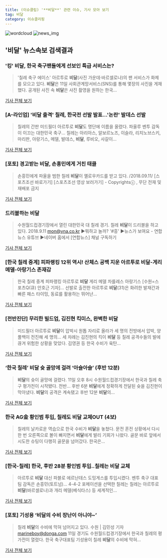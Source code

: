 ```yaml
---
title: (이슈클립) '**비달**' 관련 이슈, 기사 모아 보기
tag: 비달
category: 이슈클리핑
---
```

![wordcloud](https://s3.ap-northeast-2.amazonaws.com/lyrics101-wordcloud/2018-09-11-1536670218.png)
![news_img](https://user-images.githubusercontent.com/42597476/44507050-1206f400-a6e4-11e8-8d98-7ffbfebb353f.png)
## **'**비달**'** 뉴스속보 검색결과
### '킹' **비달**, 한국 축구팬들에게 선보인 특급 서비스는?

>  '칠레 축구 에이스' 아르투로 **비달**(사진 가운데·바르셀로나)의 팬 서비스가 화제를 모으고 있다. **비달**은 11일 사회관계망서비스(SNS)를 통해 몇장의 사진을 게재했다. 공개된 사진 속 **비달**은 사진 촬영을 원하는 한국...

<a href="http://www.segye.com/content/html/2018/09/11/20180911006765.html?OutUrl=naver" target="_blank">기사 전체 보기</a>

### [A-라인업] '**비달** 출격' 칠레, 한국전 선발 발표...'논란' 발데스 선발

>칠레의 간판 미드필더 아르투로 **비달**도 명단에 이름을 올렸다. 파울루 벤투 감독이 이끄는 대한민국 축구... 칠레는 아리아스, 알보르노즈, 이슬라, 리치노브스키, 마리판, 아랑기스, 메델, 발데스, **비달**, 루비오, 사갈이...

<a href="http://www.interfootball.co.kr/news/articleView.html?idxno=239857" target="_blank">기사 전체 보기</a>

### [포토] 경고받는 **비달**, 손흥민에게 거친 태클

>손흥민에게 파울을 범한 칠레 **비달**이 옐로우카드를 받고 있다. /2018.09.11/ [스포츠조선 바로가기] [스포츠조선 영상 보러가기] - Copyrightsⓒ , 무단 전재 및 재배포 금지

<a href="http://sports.chosun.com/news/ntype.htm?id=201809110100096170007425&servicedate=20180911" target="_blank">기사 전체 보기</a>

### 드리블하는 **비달**

>수원월드컵경기장에서 열린 대한민국 대 칠레 경기. 칠레 **비달**이 드리블을 하고 있다. 2018.9.11 mon@yna.co.kr ▶뭐하고 놀까? '#흥' ▶뉴스가 보여요 - 연합뉴스 유튜브 ▶네이버 홈에서 [연합뉴스] 채널 구독하기

<a href="http://app.yonhapnews.co.kr/YNA/Basic/SNS/r.aspx?c=PYH20180911236200013&did=1196m" target="_blank">기사 전체 보기</a>

### [한국 칠레 중계] 피파랭킹 12위 역시! 산체스 공백 지운 아르투로 **비달**-게리 메델-아랑기스 존재감

>한국 칠레 중계 피파랭킹 아르투로 **비달** 게리 메델 차를레스 아랑기스 [수원=스포츠Q(큐) 안호근 기자]... 선발로 출전한 아르투로 **비달**(31)은 화려한 발재간과 빠른 패스 타이밍, 동료를 활용하는 뛰어난...

<a href="http://www.sportsq.co.kr/news/articleView.html?idxno=302423" target="_blank">기사 전체 보기</a>

### [전반진단] 무리한 빌드업, 김진현 킥미스, 완벽한 **비달**

>미드필더 아르투로 **비달**이 압박시 원톱 자리로 올라가 세 명의 전방에서 압박, 양 풀백이 전진해 세 명의... 세 차례는 김진현의 킥이 **비달** 등 칠레 공격수들의 발에 끊겨 위험한 상황을 맞았다. 김영권 등 한국 수비가 육탄...

<a href="http://www.spotvnews.co.kr/?mod=news&act=articleView&idxno=236122" target="_blank">기사 전체 보기</a>

### ‘한국 칠레’ **비달** 슛 골망에 걸려 ‘아슬아슬’ (후반 12분)

>**비달**의 슛이 골망에 걸렸다. 11일 오후 8시 수원월드컵경기장에서 한국과 칠레 축구 평가전이 시작됐다. 전반... 후반 6분 **비달**에게 정확하게 전달된 슛을 김진현이 막아냈다. **비달**의 공격은 계속됐고 후반 12분 **비달**의...

<a href="http://www.kookje.co.kr/news2011/asp/newsbody.asp?code=0600&key=20180911.99099004690" target="_blank">기사 전체 보기</a>

### 한국 AG金 황인범 투입, 칠레도 **비달** 교체OUT (4보)

>칠레의 날카로운 역습으로 한국 수비가 **비달**을 놓쳤다. 문전 혼전 상황에서 다시 한 번 오른쪽으로 볼이 빠지면서 **비달**에게 발리 기회가 나왔다. 골문 바로 앞에서 시도한 슈팅이 다행히 골문을 넘어갔다. 한국은...

<a href="http://www.newsen.com/news_view.php?uid=201809111948190632" target="_blank">기사 전체 보기</a>

### [한국-칠레] 한국, 후반 28분 황인범 투입..칠레는 **비달** 교체

>아르투로 **비달** 대신 파블로 에르난데스 도밍게스를 투입시켰다. 벤투 축구 대표팀 감독은 손흥민(토트넘)... 4-4-2 포메이션을 선택한 칠레는 칠레는 아르투로 **비달**(바르셀로나)과 개리 메델(베식타스) 등 세계적인...

<a href="http://www.sedaily.com/NewsView/1S4LI5X6SR" target="_blank">기사 전체 보기</a>

### [포토] 기성용 ‘**비달**의 수비 장난이 아니야~’

>칠레 **비달**의 수비에 막혀 넘어지고 있다. 수원 | 김민성 기자 marineboy@donga.com 11일 경기도 수원월드컵경기장에서 한국과 칠레의 평가전이 열렸다. 한국 축구대표팀 기성용이 칠레 **비달**의 수비에 막혀...

<a href="http://sports.donga.com/3/all/20180911/91939199/1" target="_blank">기사 전체 보기</a>


